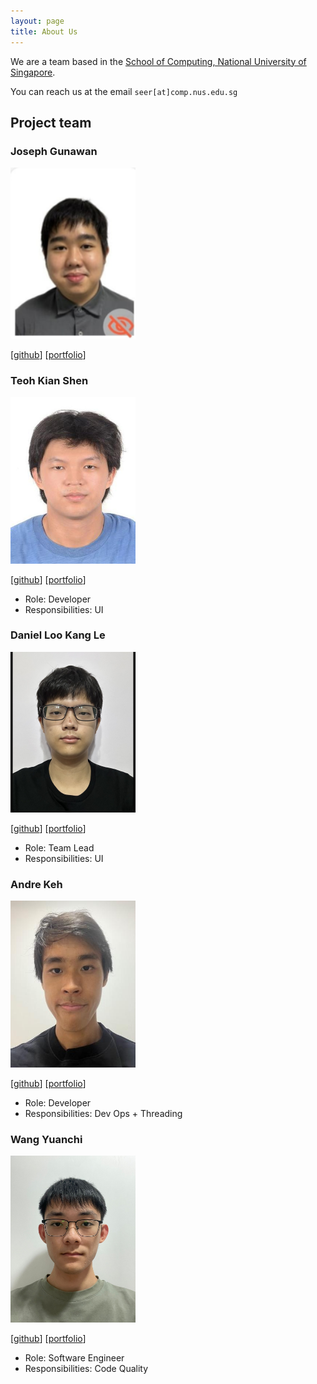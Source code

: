 ```yaml
---
layout: page
title: About Us
---
```


We are a team based in the [School of Computing, National University of Singapore](https://www.comp.nus.edu.sg).

You can reach us at the email `seer[at]comp.nus.edu.sg`

## Project team

### Joseph Gunawan

<img src="images/gunawanjoseph.png" width="200px">

[[github](https://github.com/gunawanjoseph)]
[[portfolio](team/gunawanjoseph.md)]


### Teoh Kian Shen

<img src="images/kianshenteoh.png" width="200px">

[[github](https://github.com/kianshenteoh)]
[[portfolio](team/kianshenteoh.md)]

* Role: Developer
* Responsibilities: UI


### Daniel Loo Kang Le

<img src="images/zzdlklzz.png" width="200px">

[[github](http://github.com/zzdlklzz)]
[[portfolio](team/zzdlklzz.md)]

- Role: Team Lead
- Responsibilities: UI


### Andre Keh

<img src="images/lanturn567.png" width="200px">

[[github](http://github.com/lanturn567)]
[[portfolio](team/lanturn567.md)]

- Role: Developer
- Responsibilities: Dev Ops + Threading


### Wang Yuanchi

<img src="images/wangyuanchi.png" width="200px">

[[github](http://github.com/wangyuanchi)]
[[portfolio](team/wangyuanchi.md)]

- Role: Software Engineer
- Responsibilities: Code Quality
